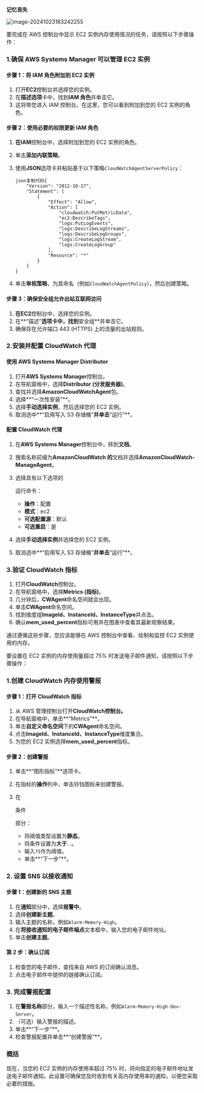 **记忆丧失**

![image-20241023183242255](./img/image-20241023183242255.png)

要完成在 AWS 控制台中显示 EC2 实例内存使用情况的任务，请按照以下步骤操作：

### 1.确保 AWS Systems Manager 可以管理 EC2 实例

#### 步骤 1：将 IAM 角色附加到 EC2 实例

1. 打开**EC2**控制台并选择您的实例。
2. 在**描述选项**卡中，找到**IAM 角色**并单击它。
3. 这将带您进入 IAM 控制台。在这里，您可以看到附加到您的 EC2 实例的角色。

#### 步骤 2：使用必要的权限更新 IAM 角色

1. **在IAM**控制台中，选择附加到您的 EC2 实例的角色。

2. 单击**添加内联策略**。

3. 使用**JSON**选项卡并粘贴基于以下策略`CloudWatchAgentServerPolicy`：

   ```
   json复制代码{
       "Version": "2012-10-17",
       "Statement": [
           {
               "Effect": "Allow",
               "Action": [
                   "cloudwatch:PutMetricData",
                   "ec2:DescribeTags",
                   "logs:PutLogEvents",
                   "logs:DescribeLogStreams",
                   "logs:DescribeLogGroups",
                   "logs:CreateLogStream",
                   "logs:CreateLogGroup"
               ],
               "Resource": "*"
           }
       ]
   }
   ```

4. 单击**审核策略**，为其命名（例如`CloudWatchAgentPolicy`），然后创建策略。

#### 步骤 3：确保安全组允许出站互联网访问

1. **在EC2**控制台中，选择您的实例。
2. 在**“描述”**选项卡中，找到**安全组**并单击它。
3. 确保存在允许端口 443 (HTTPS) 上的流量的出站规则。

### 2.安装并配置 CloudWatch 代理

#### 使用 AWS Systems Manager Distributor

1. 打开**AWS Systems Manager**控制台。
2. 在导航窗格中，选择**Distributor (分发服务器)**。
3. 查找并选择**AmazonCloudWatchAgent**包。
4. 选择**“一次性安装”**。
5. 选择**手动选择实例**，然后选择您的 EC2 实例。
6. 取消选中**“启用写入 S3 存储桶”**并单击**“运行”**。

#### 配置 CloudWatch 代理

1. 在**AWS Systems Manager**控制台中，转到**文档**。

2. 搜索名称前缀为**AmazonCloudWatch 的**文档并选择**AmazonCloudWatch-ManageAgent**。

3. 选择具有以下选项的

   运行命令：

   

   - **操作**：配置
   - **模式**：ec2
   - **可选配置源**：默认
   - **可选重启**：是

4. 选择**手动选择实例**并选择您的 EC2 实例。

5. 取消选中**“启用写入 S3 存储桶”**并单击**“运行”**。

### 3.验证 CloudWatch 指标

1. 打开**CloudWatch**控制台。
2. 在导航窗格中，选择**Metrics (指标)**。
3. 几分钟后，**CWAgent**命名空间就会出现。
4. 单击**CWAgent**命名空间。
5. 找到维度组**ImageId、InstanceId、InstanceType**并点击。
6. 确认**mem_used_percent**指标可用并在图表中查看其最新观察结果。

通过遵循这些步骤，您应该能够在 AWS 控制台中查看、绘制和监控 EC2 实例使用的内存。

要设置在 EC2 实例的内存使用量超过 75% 时发送电子邮件通知，请按照以下步骤操作：

### 1.创建 CloudWatch 内存使用警报

#### 步骤 1：打开 CloudWatch 指标

1. 从 AWS 管理控制台打开**CloudWatch控制台。**
2. 在导航窗格中，单击**“Metrics”**。
3. 单击**自定义命名空间**下的**CWAgent**命名空间。
4. 点击**ImageId、InstanceId、InstanceType**维度集合。
5. 为您的 EC2 实例选择**mem_used_percent**指标。

#### 步骤 2：创建警报

1. 单击**“图形指标”**选项卡。

2. 在指标的**操作**列中，单击铃铛图标来创建警报。

3. 在

   条件

   部分：

   - 将阈值类型设置为**静态**。
   - 将条件设置为**大于**...。
   - 输入`75`作为阈值。
   - 单击**“下一步”**。

### 2. 设置 SNS 以接收通知

#### 步骤 1：创建新的 SNS 主题

1. 在**通知**部分中，选择**报警中**。
2. 选择**创建新主题**。
3. 输入主题的名称，例如`Alarm-Memory-High`。
4. 在**将接收通知的电子邮件端点**文本框中，输入您的电子邮件地址。
5. 单击**创建主题**。

#### 第 2 步：确认订阅

1. 检查您的电子邮件，查找来自 AWS 的订阅确认消息。
2. 点击电子邮件中提供的链接确认订阅。

### 3. 完成警报配置

1. 在**警报名称**部分，输入一个描述性名称，例如`Alarm-Memory-High-Dev-Server`。
2. （可选）输入警报的描述。
3. 单击**“下一步”**。
4. 检查警报配置并单击**“创建警报”**。

### 概括

现在，当您的 EC2 实例的内存使用率超过 75% 时，将向指定的电子邮件地址发送电子邮件通知。此设置可确保您及时收到有关高内存使用率的通知，以便您采取必要的措施。